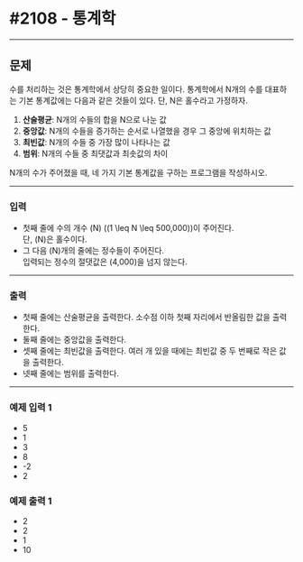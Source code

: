 # #2108 - 통계학

---

## 문제
수를 처리하는 것은 통계학에서 상당히 중요한 일이다. 통계학에서 N개의 수를 대표하는 기본 통계값에는 다음과 같은 것들이 있다. 단, N은 홀수라고 가정하자.

1. **산술평균**: N개의 수들의 합을 N으로 나눈 값
2. **중앙값**: N개의 수들을 증가하는 순서로 나열했을 경우 그 중앙에 위치하는 값
3. **최빈값**: N개의 수들 중 가장 많이 나타나는 값
4. **범위**: N개의 수들 중 최댓값과 최솟값의 차이

N개의 수가 주어졌을 때, 네 가지 기본 통계값을 구하는 프로그램을 작성하시오.

---

### 입력
- 첫째 줄에 수의 개수 \(N\) (\(1 \leq N \leq 500,000\))이 주어진다.  
  단, \(N\)은 홀수이다.
- 그 다음 \(N\)개의 줄에는 정수들이 주어진다.  
  입력되는 정수의 절댓값은 \(4,000\)을 넘지 않는다.

---

### 출력
- 첫째 줄에는 산술평균을 출력한다. 소수점 이하 첫째 자리에서 반올림한 값을 출력한다.
- 둘째 줄에는 중앙값을 출력한다.
- 셋째 줄에는 최빈값을 출력한다. 여러 개 있을 때에는 최빈값 중 두 번째로 작은 값을 출력한다.
- 넷째 줄에는 범위를 출력한다.

---

### 예제 입력 1
- 5 
- 1 
- 3 
- 8 
- -2 
- 2

### 예제 출력 1
- 2 
- 2 
- 1 
- 10